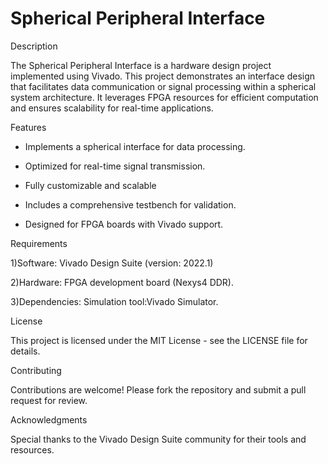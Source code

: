# Spherical Peripheral Interface

Description

The Spherical Peripheral Interface is a hardware design project implemented using Vivado. This project demonstrates an interface design that facilitates data communication or signal processing within a spherical system architecture. It leverages FPGA resources for efficient computation and ensures scalability for real-time applications.

Features

* Implements a spherical interface for data processing.
  
* Optimized for real-time signal transmission.
  
* Fully customizable and scalable
  
* Includes a comprehensive testbench for validation.
 
* Designed for FPGA boards with Vivado support.

Requirements

1)Software:
Vivado Design Suite (version: 2022.1)

2)Hardware:
FPGA development board (Nexys4 DDR).

3)Dependencies:
Simulation tool:Vivado Simulator.

License

This project is licensed under the MIT License - see the LICENSE file for details.

Contributing

Contributions are welcome! Please fork the repository and submit a pull request for review.

Acknowledgments

Special thanks to the Vivado Design Suite community for their tools and resources.

